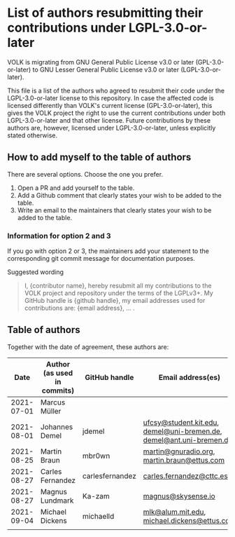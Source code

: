 # List of authors resubmitting their contributions under LGPL-3.0-or-later

VOLK is migrating from GNU General Public License v3.0 or later (GPL-3.0-or-later)
to GNU Lesser General Public License v3.0 or later (LGPL-3.0-or-later).

This file is a list of the authors who agreed to resubmit their code
under the LGPL-3.0-or-later license to this repository.
In case the affected code is licensed differently than VOLK's current license (GPL-3.0-or-later),
this gives the VOLK project the right to use the current contributions under both LGPL-3.0-or-later and that other license.
Future contributions by these authors are, however,
licensed under LGPL-3.0-or-later, unless explicitly stated otherwise.


## How to add myself to the table of authors
There are several options. Choose the one you prefer.

1. Open a PR and add yourself to the table.
2. Add a Github comment that clearly states your wish to be added to the table.
3. Write an email to the maintainers that clearly states your wish to be added to the table.

### Information for option 2 and 3

If you go with option 2 or 3, the maintainers add your statement to the corresponding git commit message for documentation purposes.

Suggested wording

> I, {contributor name}, hereby resubmit all my contributions to the VOLK project and repository under the terms of the LGPLv3+. My GitHub handle is {github handle}, my email addresses used for contributions are: {email address}, ... .


## Table of authors

Together with the date of agreement, these authors are:

|       Date | Author (as used in commits) | GitHub handle   | Email address(es)                                                         |
|------------|-----------------------------|-----------------|---------------------------------------------------------------------------|
| 2021-07-01 | Marcus Müller               |                 |                                                                           |
| 2021-08-01 | Johannes Demel              | jdemel          | <ufcsy@student.kit.edu>, <demel@uni-bremen.de>, <demel@ant.uni-bremen.de> |
| 2021-08-25 | Martin Braun                | mbr0wn          | martin@gnuradio.org, martin.braun@ettus.com                               |
| 2021-08-27 | Carles Fernandez            | carlesfernandez | <carles.fernandez@cttc.es>                                                |
| 2021-08-27 | Magnus Lundmark             | Ka-zam          | magnus@skysense.io                                                        |
| 2021-09-04 | Michael Dickens             | michaelld       | mlk@alum.mit.edu, michael.dickens@ettus.com                               |
|            |                             |                 |                                                                           |
